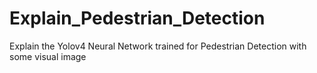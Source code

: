 # Explain_Pedestrian_Detection
Explain the Yolov4 Neural Network trained for Pedestrian Detection with some visual image
